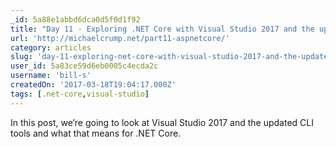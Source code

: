 ```yaml
---
_id: 5a88e1abbd6dca0d5f0d1f92
title: "Day 11 - Exploring .NET Core with Visual Studio 2017 and the updated CLI Tools – Michael Crump"
url: 'http://michaelcrump.net/part11-aspnetcore/'
category: articles
slug: 'day-11-exploring-net-core-with-visual-studio-2017-and-the-updated-cli-tools-michael-crump'
user_id: 5a83ce59d6eb0005c4ecda2c
username: 'bill-s'
createdOn: '2017-03-18T19:04:17.000Z'
tags: [.net-core,visual-studio]
---
```


In this post, we’re going to look at Visual Studio 2017 and the updated CLI tools and what that means for .NET Core.
